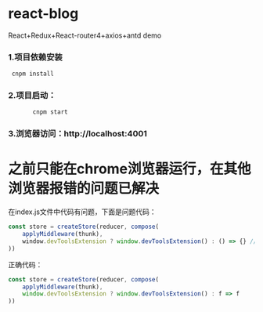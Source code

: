 # react-blog
React+Redux+React-router4+axios+antd demo

### 1.项目依赖安装
```javascript
 cnpm install
```
### 2.项目启动：
```javascript
       cnpm start
````
### 3.浏览器访问：http://localhost:4001

# 之前只能在chrome浏览器运行，在其他浏览器报错的问题已解决
在index.js文件中代码有问题，下面是问题代码：
```javascript
const store = createStore(reducer, compose(
    applyMiddleware(thunk),
    window.devToolsExtension ? window.devToolsExtension() : () => {} //因为使用了chrome的redux插件，所以没有执行 ()=>{}这个函数，所一没报错，而在其他浏览器执行()=>{}这个就报错了将这个改成 f=>f就好了
))
```
正确代码：
```javascript
const store = createStore(reducer, compose(
    applyMiddleware(thunk),
    window.devToolsExtension ? window.devToolsExtension() : f => f
))

```
